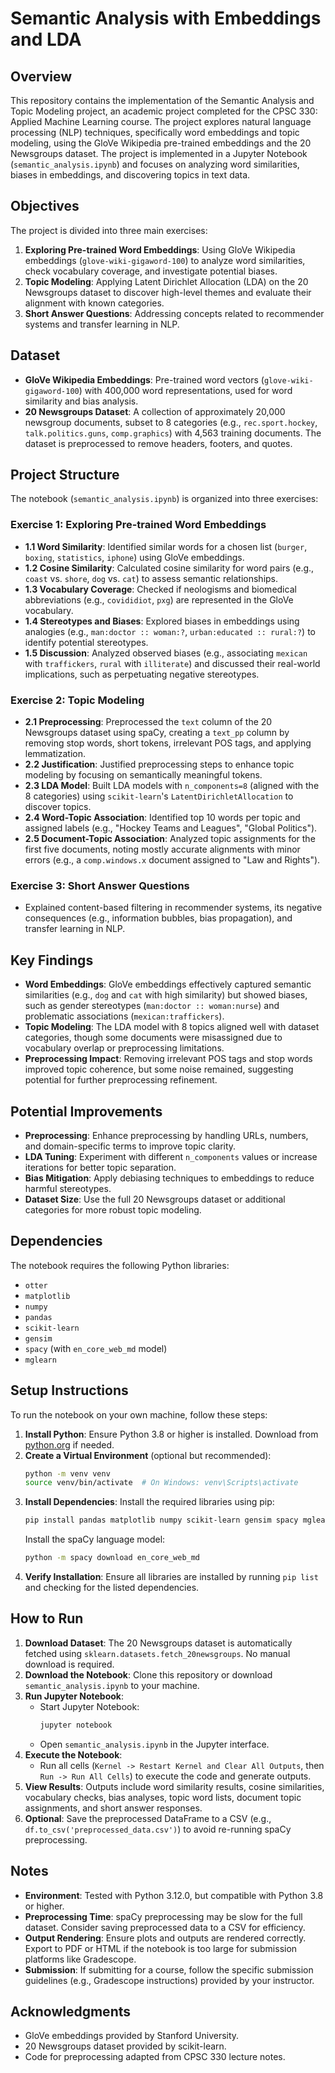 # Semantic Analysis with Embeddings and LDA

## Overview
This repository contains the implementation of the Semantic Analysis and Topic Modeling project, an academic project completed for the CPSC 330: Applied Machine Learning course. The project explores natural language processing (NLP) techniques, specifically word embeddings and topic modeling, using the GloVe Wikipedia pre-trained embeddings and the 20 Newsgroups dataset. The project is implemented in a Jupyter Notebook (`semantic_analysis.ipynb`) and focuses on analyzing word similarities, biases in embeddings, and discovering topics in text data.

## Objectives
The project is divided into three main exercises:
1. **Exploring Pre-trained Word Embeddings**: Using GloVe Wikipedia embeddings (`glove-wiki-gigaword-100`) to analyze word similarities, check vocabulary coverage, and investigate potential biases.
2. **Topic Modeling**: Applying Latent Dirichlet Allocation (LDA) on the 20 Newsgroups dataset to discover high-level themes and evaluate their alignment with known categories.
3. **Short Answer Questions**: Addressing concepts related to recommender systems and transfer learning in NLP.

## Dataset
- **GloVe Wikipedia Embeddings**: Pre-trained word vectors (`glove-wiki-gigaword-100`) with 400,000 word representations, used for word similarity and bias analysis.
- **20 Newsgroups Dataset**: A collection of approximately 20,000 newsgroup documents, subset to 8 categories (e.g., `rec.sport.hockey`, `talk.politics.guns`, `comp.graphics`) with 4,563 training documents. The dataset is preprocessed to remove headers, footers, and quotes.

## Project Structure
The notebook (`semantic_analysis.ipynb`) is organized into three exercises:

### Exercise 1: Exploring Pre-trained Word Embeddings
- **1.1 Word Similarity**: Identified similar words for a chosen list (`burger`, `boxing`, `statistics`, `iphone`) using GloVe embeddings.
- **1.2 Cosine Similarity**: Calculated cosine similarity for word pairs (e.g., `coast` vs. `shore`, `dog` vs. `cat`) to assess semantic relationships.
- **1.3 Vocabulary Coverage**: Checked if neologisms and biomedical abbreviations (e.g., `covididiot`, `pxg`) are represented in the GloVe vocabulary.
- **1.4 Stereotypes and Biases**: Explored biases in embeddings using analogies (e.g., `man:doctor :: woman:?`, `urban:educated :: rural:?`) to identify potential stereotypes.
- **1.5 Discussion**: Analyzed observed biases (e.g., associating `mexican` with `traffickers`, `rural` with `illiterate`) and discussed their real-world implications, such as perpetuating negative stereotypes.

### Exercise 2: Topic Modeling
- **2.1 Preprocessing**: Preprocessed the `text` column of the 20 Newsgroups dataset using spaCy, creating a `text_pp` column by removing stop words, short tokens, irrelevant POS tags, and applying lemmatization.
- **2.2 Justification**: Justified preprocessing steps to enhance topic modeling by focusing on semantically meaningful tokens.
- **2.3 LDA Model**: Built LDA models with `n_components=8` (aligned with the 8 categories) using `scikit-learn`'s `LatentDirichletAllocation` to discover topics.
- **2.4 Word-Topic Association**: Identified top 10 words per topic and assigned labels (e.g., "Hockey Teams and Leagues", "Global Politics").
- **2.5 Document-Topic Association**: Analyzed topic assignments for the first five documents, noting mostly accurate alignments with minor errors (e.g., a `comp.windows.x` document assigned to "Law and Rights").

### Exercise 3: Short Answer Questions
- Explained content-based filtering in recommender systems, its negative consequences (e.g., information bubbles, bias propagation), and transfer learning in NLP.

## Key Findings
- **Word Embeddings**: GloVe embeddings effectively captured semantic similarities (e.g., `dog` and `cat` with high similarity) but showed biases, such as gender stereotypes (`man:doctor :: woman:nurse`) and problematic associations (`mexican:traffickers`).
- **Topic Modeling**: The LDA model with 8 topics aligned well with dataset categories, though some documents were misassigned due to vocabulary overlap or preprocessing limitations.
- **Preprocessing Impact**: Removing irrelevant POS tags and stop words improved topic coherence, but some noise remained, suggesting potential for further preprocessing refinement.

## Potential Improvements
- **Preprocessing**: Enhance preprocessing by handling URLs, numbers, and domain-specific terms to improve topic clarity.
- **LDA Tuning**: Experiment with different `n_components` values or increase iterations for better topic separation.
- **Bias Mitigation**: Apply debiasing techniques to embeddings to reduce harmful stereotypes.
- **Dataset Size**: Use the full 20 Newsgroups dataset or additional categories for more robust topic modeling.

## Dependencies
The notebook requires the following Python libraries:
- `otter`
- `matplotlib`
- `numpy`
- `pandas`
- `scikit-learn`
- `gensim`
- `spacy` (with `en_core_web_md` model)
- `mglearn`

## Setup Instructions
To run the notebook on your own machine, follow these steps:

1. **Install Python**: Ensure Python 3.8 or higher is installed. Download from [python.org](https://www.python.org/downloads/) if needed.
2. **Create a Virtual Environment** (optional but recommended):
   ```bash
   python -m venv venv
   source venv/bin/activate  # On Windows: venv\Scripts\activate
   ```
3. **Install Dependencies**:
   Install the required libraries using pip:
   ```bash
   pip install pandas matplotlib numpy scikit-learn gensim spacy mglearn otter-grader
   ```
   Install the spaCy language model:
   ```bash
   python -m spacy download en_core_web_md
   ```
4. **Verify Installation**: Ensure all libraries are installed by running `pip list` and checking for the listed dependencies.

## How to Run
1. **Download Dataset**: The 20 Newsgroups dataset is automatically fetched using `sklearn.datasets.fetch_20newsgroups`. No manual download is required.
2. **Download the Notebook**: Clone this repository or download `semantic_analysis.ipynb` to your machine.
3. **Run Jupyter Notebook**:
   - Start Jupyter Notebook:
     ```bash
     jupyter notebook
     ```
   - Open `semantic_analysis.ipynb` in the Jupyter interface.
4. **Execute the Notebook**:
   - Run all cells (`Kernel -> Restart Kernel and Clear All Outputs`, then `Run -> Run All Cells`) to execute the code and generate outputs.
5. **View Results**: Outputs include word similarity results, cosine similarities, vocabulary checks, bias analyses, topic word lists, document topic assignments, and short answer responses.
6. **Optional**: Save the preprocessed DataFrame to a CSV (e.g., `df.to_csv('preprocessed_data.csv')`) to avoid re-running spaCy preprocessing.

## Notes
- **Environment**: Tested with Python 3.12.0, but compatible with Python 3.8 or higher.
- **Preprocessing Time**: spaCy preprocessing may be slow for the full dataset. Consider saving preprocessed data to a CSV for efficiency.
- **Output Rendering**: Ensure plots and outputs are rendered correctly. Export to PDF or HTML if the notebook is too large for submission platforms like Gradescope.
- **Submission**: If submitting for a course, follow the specific submission guidelines (e.g., Gradescope instructions) provided by your instructor.

## Acknowledgments
- GloVe embeddings provided by Stanford University.
- 20 Newsgroups dataset provided by scikit-learn.
- Code for preprocessing adapted from CPSC 330 lecture notes.

